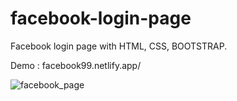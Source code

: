 # facebook-login-page
Facebook login page with HTML, CSS, BOOTSTRAP.

Demo : facebook99.netlify.app/

![facebook_page](https://user-images.githubusercontent.com/49247268/138652577-e64ca98d-2eb9-4995-a064-91288ec0b6c8.PNG)
